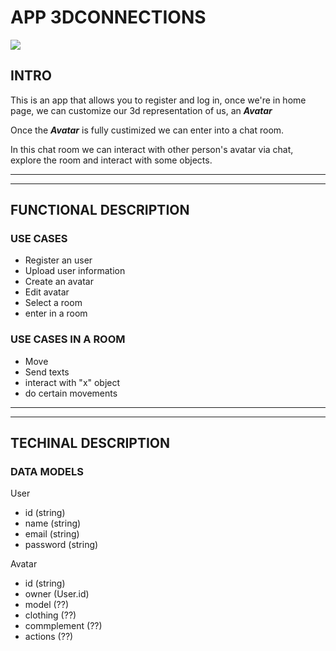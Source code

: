 # APP 3DCONNECTIONS

![](https://www.mushmagic.com/img/cms/Blogimages/hx_856A-1.gif)

## INTRO 
This is an app that allows you to register and log in, once we're in home page, we can customize our 3d representation of us, an **_Avatar_**

Once the **_Avatar_** is fully custimized we can enter into a chat room. 

In this chat room we can interact with other person's avatar via chat, explore the room and interact with some objects. 

---
---


## FUNCTIONAL DESCRIPTION

### USE CASES 

- Register an user
- Upload user information
- Create an avatar  
- Edit avatar 
- Select a room
- enter in a room 

### USE CASES IN A ROOM

- Move 
- Send texts 
- interact with "x" object
- do certain movements 

---
---
## TECHINAL DESCRIPTION 

### DATA MODELS 

User 
- id (string)
- name (string)
- email (string)
- password (string)


Avatar 
- id (string)
- owner (User.id)
- model (??)
- clothing (??)
- commplement (??)
- actions (??)






